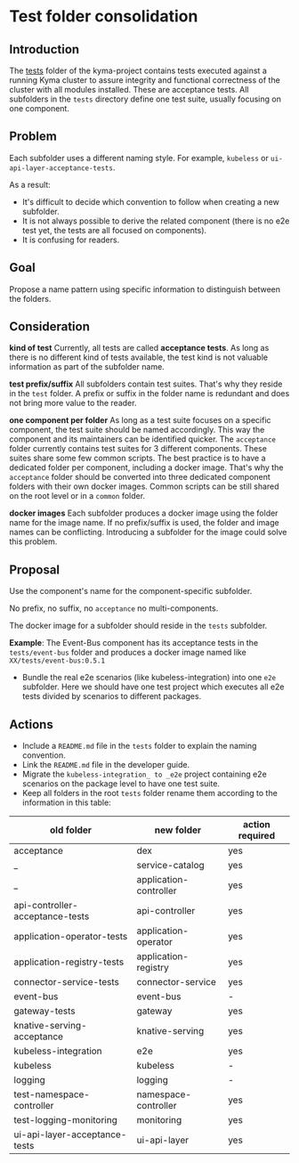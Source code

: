 # Test folder consolidation

## Introduction
The [tests](https://github.com/kyma-project/kyma/tree/master/tests) folder of the kyma-project contains tests executed against a running Kyma cluster to assure integrity and functional correctness of the cluster with all modules installed.
These are acceptance tests.
All subfolders in the `tests` directory define one test suite, usually focusing on one component.

## Problem
Each subfolder uses a different naming style. For example, `kubeless` or `ui-api-layer-acceptance-tests`.

As a result:
- It's difficult to decide which convention to follow when creating a new subfolder.
- It is not always possible to derive the related component (there is no e2e test yet, the tests are all focused on components).
- It is confusing for readers.

## Goal

Propose a name pattern using specific information to distinguish between the folders.

## Consideration

**kind of test** Currently, all tests are called **acceptance tests**. As long as there is no different kind of tests available, the test kind is not valuable information as part of the subfolder name.

**test prefix/suffix** All subfolders contain test suites. That's why they reside in the `test` folder. A prefix or suffix in the folder name is redundant and does not bring more value to the reader.

**one component per folder** As long as a test suite focuses on a specific component, the test suite should be named accordingly. This way the component and its maintainers can be identified quicker.
The `acceptance` folder currently contains test suites for 3 different components. These suites share some few common scripts. The best practice is to have a dedicated folder per component, including a docker image. That's why the `acceptance` folder should be converted into three dedicated component folders with their own docker images. Common scripts can be still shared on the root level or in a `common` folder.

**docker images** Each subfolder produces a docker image using the folder name for the image name. If no prefix/suffix is used, the folder and image names can be conflicting. Introducing a subfolder for the image could solve this problem. 

## Proposal

Use the component's name for the component-specific subfolder.

No prefix, no suffix, no `acceptance` no multi-components.

The docker image for a subfolder should reside in the `tests` subfolder.

**Example**: The Event-Bus component has its acceptance tests in the `tests/event-bus` folder and produces a docker image named like `XX/tests/event-bus:0.5.1`

+ Bundle the real e2e scenarios (like kubeless-integration) into one `e2e` subfolder. Here we should have one test project which executes all e2e tests divided by scenarios to different packages.

## Actions

- Include a `README.md` file in the `tests` folder to explain the naming convention.
- Link the `README.md` file in the developer guide.
- Migrate the `kubeless-integration_ to _e2e` project containing e2e scenarios on the package level to have one test suite.
- Keep all folders in the root `tests` folder rename them according to the information in this table:

| old folder | new folder | action required |
|------------|------------|-----------------|
| acceptance | dex | yes |
| _ | service-catalog | yes |
| _ | application-controller | yes |
|api-controller-acceptance-tests|api-controller| yes |
|application-operator-tests|application-operator| yes |
|application-registry-tests|application-registry|yes|
|connector-service-tests|connector-service| yes |
|event-bus|event-bus| - |
|gateway-tests|gateway|yes|
|knative-serving-acceptance|knative-serving|yes|
|kubeless-integration|e2e|yes|
|kubeless|kubeless|-|
|logging|logging|-|
|test-namespace-controller|namespace-controller|yes|
|test-logging-monitoring|monitoring|yes|
|ui-api-layer-acceptance-tests|ui-api-layer|yes|
